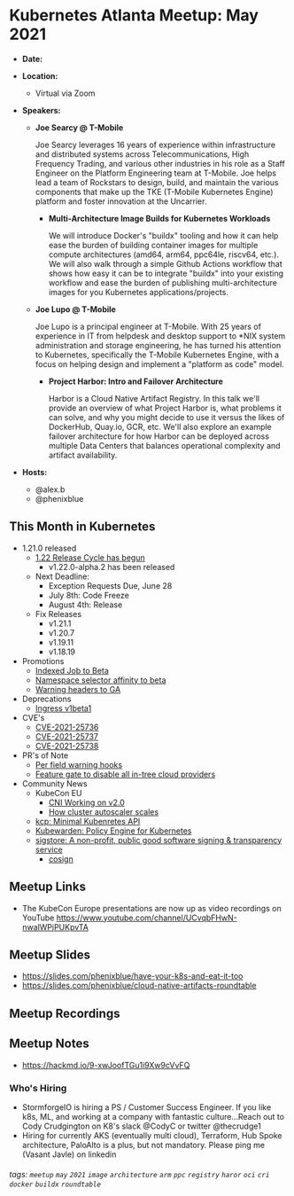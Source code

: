 # Kubernetes Atlanta Meetup: May 2021<!--Month Year-->

- **Date:** <!--date as MM.DD.YYYY-->
- **Location:**
    - Virtual via Zoom
- **Speakers:**
    - **Joe Searcy @ T-Mobile**
    
        Joe Searcy leverages 16 years of experience within infrastructure and distributed systems across Telecommunications, High Frequency Trading, and various other industries in his role as a Staff Engineer on the Platform Engineering team at T-Mobile. Joe helps lead a team of Rockstars to design, build, and maintain the various components that make up the TKE (T-Mobile Kubernetes Engine) platform and foster innovation at the Uncarrier.
        
        - **Multi-Architecture Image Builds for Kubernetes Workloads**<!--presentation title-->

            We will introduce Docker's "buildx" tooling and how it can help ease the burden of building container images for multiple compute architectures (amd64, arm64, ppc64le, riscv64, etc.). We will also walk through a simple Github Actions workflow that shows how easy it can be to integrate "buildx" into your existing workflow and ease the burden of publishing multi-architecture images for you Kubernetes applications/projects.
            
    - **Joe Lupo @ T-Mobile**

        Joe Lupo is a principal engineer at T-Mobile. With 25 years of experience in IT from helpdesk and desktop support to *NIX system administration and storage engineering, he has turned his attention to Kubernetes, specifically the T-Mobile Kubernetes Engine, with a focus on helping design and implement a "platform as code" model.

        - **Project Harbor: Intro and Failover Architecture**<!--presentation title-->

            Harbor is a Cloud Native Artifact Registry. In this talk we'll provide an overview of what Project Harbor is, what problems it can solve, and why you might decide to use it versus the likes of DockerHub, Quay.io, GCR, etc. We'll also explore an example failover architecture for how Harbor can be deployed across multiple Data Centers that balances operational complexity and artifact availability.


- **Hosts:**
    - @alex.b
    - @phenixblue

## This Month in Kubernetes

- 1.21.0 released
    - [1.22 Release Cycle has begun](https://github.com/kubernetes/sig-release/tree/master/releases/release-1.22)
        - v1.22.0-alpha.2 has been released
    - Next Deadline: 
        - Exception Requests Due, June 28
        - July 8th: Code Freeze
        - August 4th: Release
    - Fix Releases
        - v1.21.1
        - v1.20.7
        - v1.19.11
        - v1.18.19
- Promotions
    - [Indexed Job to Beta](https://github.com/kubernetes/kubernetes/pull/101292)
    - [Namespace selector affinity to beta](https://github.com/kubernetes/kubernetes/pull/101496)
    - [Warning headers to GA](https://github.com/kubernetes/kubernetes/pull/100754)
- Deprecations
    - [Ingress v1beta1](https://github.com/kubernetes/kubernetes/pull/102030)
- CVE's
    - [CVE-2021-25736](https://github.com/kubernetes/kubernetes/pull/99958)
    - [CVE-2021-25737](https://github.com/kubernetes/kubernetes/issues/102106)
    - [CVE-2021-25738](https://github.com/kubernetes-client/java/issues/1698)
- PR's of Note
    - [Per field warning hooks](https://github.com/kubernetes/kubernetes/pull/101688)
    - [Feature gate to disable all in-tree cloud providers](https://github.com/kubernetes/kubernetes/pull/100136)
- Community News
    - KubeCon EU
        - [CNI Working on v2.0](https://kccnceu2021.sched.com/event/iE8W/towards-cni-v20-casey-callendrello-red-hat)
        - [How cluster autoscaler scales](https://kccnceu2021.sched.com/event/iE7n/sig-autoscaling-deep-dive-and-qa-maciek-pytel-marcin-wielgus-google)
    - [kcp: Minimal Kubenretes API](https://github.com/kcp-dev/kcp)
    - [Kubewarden: Policy Engine for Kubernetes](https://www.kubewarden.io)
    - [sigstore: A non-profit, public good software signing & transparency service](https://sigstore.dev)
        - [cosign]((http://github.com/sigstore/cosign))
## Meetup Links

- The KubeCon Europe presentations are now up as video recordings on YouTube https://www.youtube.com/channel/UCvqbFHwN-nwalWPjPUKpvTA

## Meetup Slides

- https://slides.com/phenixblue/have-your-k8s-and-eat-it-too
- https://slides.com/phenixblue/cloud-native-artifacts-roundtable

## Meetup Recordings

## Meetup Notes

- https://hackmd.io/9-xwJoofTGu1i9Xw9cVvFQ

### Who's Hiring 

- StormforgeIO is hiring a PS / Customer Success Engineer. If you like k8s, ML, and working at a company with fantastic culture...Reach out to Cody Crudgington on K8's slack @CodyC or twitter @thecrudge1
- Hiring for currently AKS (eventually multi cloud), Terraform, Hub Spoke architecture, PaloAlto is a plus, but not mandatory. Please ping me (Vasant Javle) on linkedin

<!--Company Name: Positions hiring for (link to hiring page), Contact Name/email/etc-->

###### tags: `meetup` `may` `2021` `image` `architecture` `arm` `ppc` `registry` `haror` `oci` `cri` `docker` `buildx` `roundtable` <!--Add additional tags for `year`, `month` and anything else pertinent-->